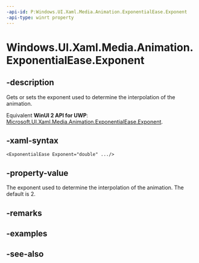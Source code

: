 ```yaml
---
-api-id: P:Windows.UI.Xaml.Media.Animation.ExponentialEase.Exponent
-api-type: winrt property
---
```


<!-- Property syntax
public double Exponent { get;  set; }
-->

# Windows.UI.Xaml.Media.Animation.ExponentialEase.Exponent

## -description
Gets or sets the exponent used to determine the interpolation of the animation.

Equivalent **WinUI 2 API for UWP**: [Microsoft.UI.Xaml.Media.Animation.ExponentialEase.Exponent](/windows/winui/api/microsoft.ui.xaml.media.animation.exponentialease.exponent).

## -xaml-syntax
```xaml
<ExponentialEase Exponent="double" .../>
```


## -property-value
The exponent used to determine the interpolation of the animation. The default is 2.

## -remarks

## -examples

## -see-also

